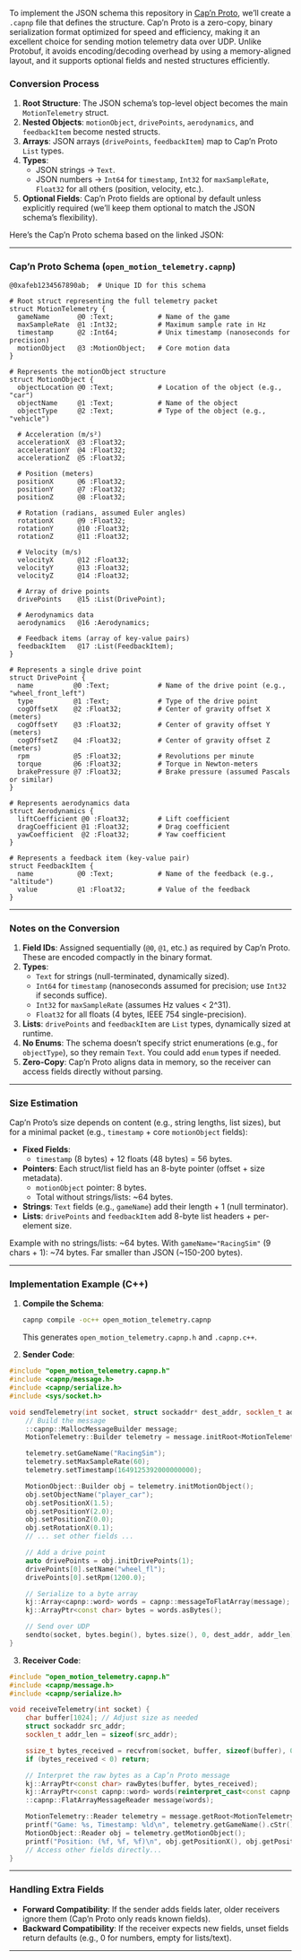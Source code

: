 To implement the JSON schema this repository in [Cap’n Proto](https://capnproto.org/), we’ll create a `.capnp` file that defines the structure. Cap’n Proto is a zero-copy, binary serialization format optimized for speed and efficiency, making it an excellent choice for sending motion telemetry data over UDP. Unlike Protobuf, it avoids encoding/decoding overhead by using a memory-aligned layout, and it supports optional fields and nested structures efficiently.

### Conversion Process
1. **Root Structure**: The JSON schema’s top-level object becomes the main `MotionTelemetry` struct.
2. **Nested Objects**: `motionObject`, `drivePoints`, `aerodynamics`, and `feedbackItem` become nested structs.
3. **Arrays**: JSON arrays (`drivePoints`, `feedbackItem`) map to Cap’n Proto `List` types.
4. **Types**: 
   - JSON strings → `Text`.
   - JSON numbers → `Int64` for `timestamp`, `Int32` for `maxSampleRate`, `Float32` for all others (position, velocity, etc.).
5. **Optional Fields**: Cap’n Proto fields are optional by default unless explicitly required (we’ll keep them optional to match the JSON schema’s flexibility).

Here’s the Cap’n Proto schema based on the linked JSON:

---

### Cap’n Proto Schema (`open_motion_telemetry.capnp`)
```capnp
@0xafeb1234567890ab;  # Unique ID for this schema

# Root struct representing the full telemetry packet
struct MotionTelemetry {
  gameName       @0 :Text;           # Name of the game
  maxSampleRate  @1 :Int32;          # Maximum sample rate in Hz
  timestamp      @2 :Int64;          # Unix timestamp (nanoseconds for precision)
  motionObject   @3 :MotionObject;   # Core motion data
}

# Represents the motionObject structure
struct MotionObject {
  objectLocation @0 :Text;           # Location of the object (e.g., "car")
  objectName     @1 :Text;           # Name of the object
  objectType     @2 :Text;           # Type of the object (e.g., "vehicle")

  # Acceleration (m/s²)
  accelerationX  @3 :Float32;
  accelerationY  @4 :Float32;
  accelerationZ  @5 :Float32;

  # Position (meters)
  positionX      @6 :Float32;
  positionY      @7 :Float32;
  positionZ      @8 :Float32;

  # Rotation (radians, assumed Euler angles)
  rotationX      @9 :Float32;
  rotationY      @10 :Float32;
  rotationZ      @11 :Float32;

  # Velocity (m/s)
  velocityX      @12 :Float32;
  velocityY      @13 :Float32;
  velocityZ      @14 :Float32;

  # Array of drive points
  drivePoints    @15 :List(DrivePoint);

  # Aerodynamics data
  aerodynamics   @16 :Aerodynamics;

  # Feedback items (array of key-value pairs)
  feedbackItem   @17 :List(FeedbackItem);
}

# Represents a single drive point
struct DrivePoint {
  name          @0 :Text;            # Name of the drive point (e.g., "wheel_front_left")
  type          @1 :Text;            # Type of the drive point
  cogOffsetX    @2 :Float32;         # Center of gravity offset X (meters)
  cogOffsetY    @3 :Float32;         # Center of gravity offset Y (meters)
  cogOffsetZ    @4 :Float32;         # Center of gravity offset Z (meters)
  rpm           @5 :Float32;         # Revolutions per minute
  torque        @6 :Float32;         # Torque in Newton-meters
  brakePressure @7 :Float32;         # Brake pressure (assumed Pascals or similar)
}

# Represents aerodynamics data
struct Aerodynamics {
  liftCoefficient @0 :Float32;       # Lift coefficient
  dragCoefficient @1 :Float32;       # Drag coefficient
  yawCoefficient  @2 :Float32;       # Yaw coefficient
}

# Represents a feedback item (key-value pair)
struct FeedbackItem {
  name           @0 :Text;           # Name of the feedback (e.g., "altitude")
  value          @1 :Float32;        # Value of the feedback
}
```

---

### Notes on the Conversion
1. **Field IDs**: Assigned sequentially (`@0`, `@1`, etc.) as required by Cap’n Proto. These are encoded compactly in the binary format.
2. **Types**:
   - `Text` for strings (null-terminated, dynamically sized).
   - `Int64` for `timestamp` (nanoseconds assumed for precision; use `Int32` if seconds suffice).
   - `Int32` for `maxSampleRate` (assumes Hz values < 2^31).
   - `Float32` for all floats (4 bytes, IEEE 754 single-precision).
3. **Lists**: `drivePoints` and `feedbackItem` are `List` types, dynamically sized at runtime.
4. **No Enums**: The schema doesn’t specify strict enumerations (e.g., for `objectType`), so they remain `Text`. You could add `enum` types if needed.
5. **Zero-Copy**: Cap’n Proto aligns data in memory, so the receiver can access fields directly without parsing.

---

### Size Estimation
Cap’n Proto’s size depends on content (e.g., string lengths, list sizes), but for a minimal packet (e.g., `timestamp` + core `motionObject` fields):
- **Fixed Fields**: 
  - `timestamp` (8 bytes) + 12 floats (48 bytes) = 56 bytes.
- **Pointers**: Each struct/list field has an 8-byte pointer (offset + size metadata).
  - `motionObject` pointer: 8 bytes.
  - Total without strings/lists: ~64 bytes.
- **Strings**: `Text` fields (e.g., `gameName`) add their length + 1 (null terminator).
- **Lists**: `drivePoints` and `feedbackItem` add 8-byte list headers + per-element size.

Example with no strings/lists: ~64 bytes. With `gameName="RacingSim"` (9 chars + 1): ~74 bytes. Far smaller than JSON (~150-200 bytes).

---

### Implementation Example (C++)
1. **Compile the Schema**:
   ```bash
   capnp compile -oc++ open_motion_telemetry.capnp
   ```
   This generates `open_motion_telemetry.capnp.h` and `.capnp.c++`.

2. **Sender Code**:
```cpp
#include "open_motion_telemetry.capnp.h"
#include <capnp/message.h>
#include <capnp/serialize.h>
#include <sys/socket.h>

void sendTelemetry(int socket, struct sockaddr* dest_addr, socklen_t addr_len) {
    // Build the message
    ::capnp::MallocMessageBuilder message;
    MotionTelemetry::Builder telemetry = message.initRoot<MotionTelemetry>();

    telemetry.setGameName("RacingSim");
    telemetry.setMaxSampleRate(60);
    telemetry.setTimestamp(1649125392000000000);

    MotionObject::Builder obj = telemetry.initMotionObject();
    obj.setObjectName("player_car");
    obj.setPositionX(1.5);
    obj.setPositionY(2.0);
    obj.setPositionZ(0.0);
    obj.setRotationX(0.1);
    // ... set other fields ...

    // Add a drive point
    auto drivePoints = obj.initDrivePoints(1);
    drivePoints[0].setName("wheel_fl");
    drivePoints[0].setRpm(1200.0);

    // Serialize to a byte array
    kj::Array<capnp::word> words = capnp::messageToFlatArray(message);
    kj::ArrayPtr<const char> bytes = words.asBytes();

    // Send over UDP
    sendto(socket, bytes.begin(), bytes.size(), 0, dest_addr, addr_len);
}
```

3. **Receiver Code**:
```cpp
#include "open_motion_telemetry.capnp.h"
#include <capnp/message.h>
#include <capnp/serialize.h>

void receiveTelemetry(int socket) {
    char buffer[1024]; // Adjust size as needed
    struct sockaddr src_addr;
    socklen_t addr_len = sizeof(src_addr);

    ssize_t bytes_received = recvfrom(socket, buffer, sizeof(buffer), 0, &src_addr, &addr_len);
    if (bytes_received < 0) return;

    // Interpret the raw bytes as a Cap’n Proto message
    kj::ArrayPtr<const char> rawBytes(buffer, bytes_received);
    kj::ArrayPtr<const capnp::word> words(reinterpret_cast<const capnp::word*>(rawBytes.begin()), bytes_received / sizeof(capnp::word));
    ::capnp::FlatArrayMessageReader message(words);

    MotionTelemetry::Reader telemetry = message.getRoot<MotionTelemetry>();
    printf("Game: %s, Timestamp: %ld\n", telemetry.getGameName().cStr(), telemetry.getTimestamp());
    MotionObject::Reader obj = telemetry.getMotionObject();
    printf("Position: (%f, %f, %f)\n", obj.getPositionX(), obj.getPositionY(), obj.getPositionZ());
    // Access other fields directly...
}
```

---

### Handling Extra Fields
- **Forward Compatibility**: If the sender adds fields later, older receivers ignore them (Cap’n Proto only reads known fields).
- **Backward Compatibility**: If the receiver expects new fields, unset fields return defaults (e.g., 0 for numbers, empty for lists/text).

---

